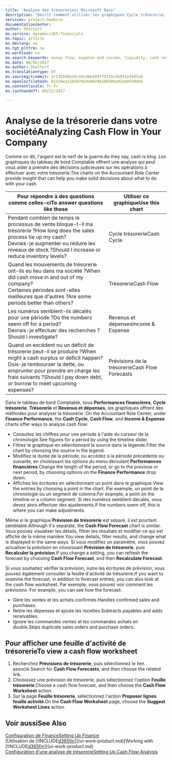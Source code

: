 ```yaml
---
title: "Analyse des trésoreries| Microsoft Docs"
description: "Décrit comment utiliser les graphiques Cycle trésorerie, Revenus et dépenses, Trésorerie et Prévision de trésorerie pour analyser les flux de trésorerie passés et futurs, entrants et sortants de votre société."
services: project-madeira
documentationcenter: 
author: bholtorf
ms.service: dynamics365-financials
ms.topic: article
ms.devlang: na
ms.tgt_pltfrm: na
ms.workload: na
ms.search.keywords: money flow, expense and income, liquidity, cash receipts minus cash payments, Cartera
ms.date: 06/02/2017
ms.author: bholtorf
ms.translationtype: HT
ms.sourcegitcommit: 2c13559bb3dc44cdb61697f5135c5b931e34d2a8
ms.openlocfilehash: b11c6ea21b507024e6024b180205e02a60fe9465
ms.contentlocale: fr-fr
ms.lasthandoff: 09/22/2017

---
```

# <a name="analyzing-cash-flow-in-your-company"></a><span data-ttu-id="96c46-103">Analyse de la trésorerie dans votre société</span><span class="sxs-lookup"><span data-stu-id="96c46-103">Analyzing Cash Flow in Your Company</span></span>
<span data-ttu-id="96c46-104">Comme on dit, l'argent est le nerf de la guerre.</span><span class="sxs-lookup"><span data-stu-id="96c46-104">As they say, cash is king.</span></span> <span data-ttu-id="96c46-105">Les graphiques du tableau de bord Comptable offrent une analyse qui peut vous aider à prendre des décisions judicieuses sur les opérations à effectuer avec votre trésorerie.</span><span class="sxs-lookup"><span data-stu-id="96c46-105">The charts on the Accountant Role Center provide insight that can help you make solid decisions about what to do with your cash.</span></span>  

| <span data-ttu-id="96c46-106">Pour répondre à des questions comme celles-ci</span><span class="sxs-lookup"><span data-stu-id="96c46-106">To answer questions like these</span></span> | <span data-ttu-id="96c46-107">Utiliser ce graphique</span><span class="sxs-lookup"><span data-stu-id="96c46-107">Use this chart</span></span> |
| --- | --- |
| <span data-ttu-id="96c46-108">Pendant combien de temps le processus de vente bloque-t-il ma trésorerie ?</span><span class="sxs-lookup"><span data-stu-id="96c46-108">How long does the sales process tie up my cash?</span></span></br> <span data-ttu-id="96c46-109">Devrais-je augmenter ou réduire les niveaux de stock ?</span><span class="sxs-lookup"><span data-stu-id="96c46-109">Should I increase or reduce inventory levels?</span></span> |<span data-ttu-id="96c46-110">Cycle trésorerie</span><span class="sxs-lookup"><span data-stu-id="96c46-110">Cash Cycle</span></span> |
| <span data-ttu-id="96c46-111">Quand les mouvements de trésorerie ont-ils eu lieu dans ma société ?</span><span class="sxs-lookup"><span data-stu-id="96c46-111">When did cash move in and out of my company?</span></span></br> <span data-ttu-id="96c46-112">Certaines périodes sont-elles meilleures que d'autres ?</span><span class="sxs-lookup"><span data-stu-id="96c46-112">Are some periods better than others?</span></span> |<span data-ttu-id="96c46-113">Trésorerie</span><span class="sxs-lookup"><span data-stu-id="96c46-113">Cash Flow</span></span> |
| <span data-ttu-id="96c46-114">Les numéros semblent-ils décalés pour une période ?</span><span class="sxs-lookup"><span data-stu-id="96c46-114">Do the numbers seem off for a period?</span></span></br> <span data-ttu-id="96c46-115">Devrais-je effectuer des recherches ?</span><span class="sxs-lookup"><span data-stu-id="96c46-115">Should I investigate?</span></span> |<span data-ttu-id="96c46-116">Revenus et dépenses</span><span class="sxs-lookup"><span data-stu-id="96c46-116">Income & Expense</span></span> |
| <span data-ttu-id="96c46-117">Quand un excédent ou un déficit de trésorerie peut-il se produire ?</span><span class="sxs-lookup"><span data-stu-id="96c46-117">When might a cash surplus or deficit happen?</span></span></br> <span data-ttu-id="96c46-118">Dois-je rembourser la dette, ou emprunter pour prendre en charge les frais suivants ?</span><span class="sxs-lookup"><span data-stu-id="96c46-118">Should I pay down debt, or borrow to meet upcoming expenses?</span></span> |<span data-ttu-id="96c46-119">Prévisions de la trésorerie</span><span class="sxs-lookup"><span data-stu-id="96c46-119">Cash Flow Forecasts</span></span> |

<span data-ttu-id="96c46-120">Dans le tableau de bord Comptable, sous **Performances financières**, **Cycle trésorerie**, **Trésorerie** et **Revenus et dépenses**, les graphiques offrent des méthodes pour analyser la trésorerie :</span><span class="sxs-lookup"><span data-stu-id="96c46-120">On the Accountant Role Center, under **Finance Performance**, the **Cash Cycle**, **Cash Flow**, and **Income & Expense** charts offer ways to analyze cash flow:</span></span>  

* <span data-ttu-id="96c46-121">Consultez les chiffres pour une période à l'aide du curseur de la chronologie.</span><span class="sxs-lookup"><span data-stu-id="96c46-121">See figures for a period by using the timeline slider.</span></span>  
* <span data-ttu-id="96c46-122">Filtrez le graphique en sélectionnant la source dans la légende.</span><span class="sxs-lookup"><span data-stu-id="96c46-122">Filter the chart by choosing the source in the legend.</span></span>  
* <span data-ttu-id="96c46-123">Modifiez la durée de la période, ou accédez à la période précédente ou suivante, en choisissant les options du menu déroulant **Performances financières**.</span><span class="sxs-lookup"><span data-stu-id="96c46-123">Change the length of the period, or go to the previous or next period, by choosing options on the **Finance Performance** drop down.</span></span>  
* <span data-ttu-id="96c46-124">Affichez les écritures en sélectionnant un point dans le graphique.</span><span class="sxs-lookup"><span data-stu-id="96c46-124">View the entries by choosing a point in the chart.</span></span> <span data-ttu-id="96c46-125">Par exemple, un point de la chronologie ou un segment de colonne.</span><span class="sxs-lookup"><span data-stu-id="96c46-125">For example, a point on the timeline or a column segment.</span></span> <span data-ttu-id="96c46-126">Si des numéros semblent décalés, vous devez alors effectuer des ajustements.</span><span class="sxs-lookup"><span data-stu-id="96c46-126">If the numbers seem off, this is where you can make adjustments.</span></span>  

<span data-ttu-id="96c46-127">Même si le graphique **Prévision de trésorerie** est séparé, il est pourtant semblable.</span><span class="sxs-lookup"><span data-stu-id="96c46-127">Although it's separate, the **Cash Flow Forecast** chart is similar.</span></span> <span data-ttu-id="96c46-128">Vous pouvez visualiser les détails, filtrer les résultats et modifier ce qui est affiché de la même manière.</span><span class="sxs-lookup"><span data-stu-id="96c46-128">You view details, filter results, and change what is displayed in the same ways.</span></span> <span data-ttu-id="96c46-129">Si vous modifiez un paramètre, vous pouvez actualiser la prévision en choisissant **Prévision de trésorerie**, puis **Recalculer la prévision**.</span><span class="sxs-lookup"><span data-stu-id="96c46-129">If you change a setting, you can refresh the forecast by choosing **Cash Flow Forecast**, and then **Recalculate Forecast**.</span></span>

<span data-ttu-id="96c46-130">Si vous souhaitez vérifier la prévision, outre les écritures de prévision, vous pouvez également consulter la feuille d'activité de trésorerie.</span><span class="sxs-lookup"><span data-stu-id="96c46-130">If you want to examine the forecast, in addition to forecast entries, you can also look at the cash flow worksheet.</span></span> <span data-ttu-id="96c46-131">Par exemple, vous pouvez voir comment les prévisions :</span><span class="sxs-lookup"><span data-stu-id="96c46-131">For example, you can see how the forecast:</span></span>

* <span data-ttu-id="96c46-132">Gère les ventes et les achats confirmés.</span><span class="sxs-lookup"><span data-stu-id="96c46-132">Handles confirmed sales and purchases.</span></span>  
* <span data-ttu-id="96c46-133">Retire les dépenses et ajoute les recettes.</span><span class="sxs-lookup"><span data-stu-id="96c46-133">Subtracts payables and adds receivables.</span></span>  
* <span data-ttu-id="96c46-134">Ignore les commandes ventes et les commandes achats en double.</span><span class="sxs-lookup"><span data-stu-id="96c46-134">Skips duplicate sales orders and purchase orders.</span></span>  

## <a name="to-view-a-cash-flow-worksheet"></a><span data-ttu-id="96c46-135">Pour afficher une feuille d'activité de trésorerie</span><span class="sxs-lookup"><span data-stu-id="96c46-135">To view a cash flow worksheet</span></span>
1. <span data-ttu-id="96c46-136">Recherchez **Prévisions de trésorerie**, puis sélectionnez le lien associé.</span><span class="sxs-lookup"><span data-stu-id="96c46-136">Search for **Cash Flow Forecasts**, and then choose the related link.</span></span>  
2. <span data-ttu-id="96c46-137">Choisissez une prévision de trésorerie, puis sélectionnez l'option **Feuille trésorerie**.</span><span class="sxs-lookup"><span data-stu-id="96c46-137">Choose a cash flow forecast, and then choose the **Cash Flow Worksheet** action.</span></span>  
3. <span data-ttu-id="96c46-138">Sur la page **Feuille trésorerie**, sélectionnez l'action **Proposer lignes feuille activité**.</span><span class="sxs-lookup"><span data-stu-id="96c46-138">On the **Cash Flow Worksheet** page, choose the **Suggest Worksheet Lines** action.</span></span>  

## <a name="see-also"></a><span data-ttu-id="96c46-139">Voir aussi</span><span class="sxs-lookup"><span data-stu-id="96c46-139">See Also</span></span>
[<span data-ttu-id="96c46-140">Configuration de Finance</span><span class="sxs-lookup"><span data-stu-id="96c46-140">Setting Up Finance</span></span>](finance-setup-finance.md)  
<span data-ttu-id="96c46-141">[Utilisation de [!INCLUDE[d365fin](includes/d365fin_md.md)]](ui-work-product.md)</span><span class="sxs-lookup"><span data-stu-id="96c46-141">[Working with [!INCLUDE[d365fin](includes/d365fin_md.md)]](ui-work-product.md)</span></span>  
[<span data-ttu-id="96c46-142">Configuration d'une analyse de trésorerie</span><span class="sxs-lookup"><span data-stu-id="96c46-142">Setting Up Cash Flow Analysis</span></span>](finance-setup-cash-flow-analyses.md)  

